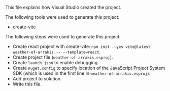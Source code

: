 This file explains how Visual Studio created the project.

The following tools were used to generate this project:
- create-vite

The following steps were used to generate this project:
- Create react project with create-vite: `npm init --yes vite@latest weather-of-arrakis -- --template=react`.
- Create project file (`weather-of-arrakis.esproj`).
- Create `launch.json` to enable debugging.
- Create `nuget.config` to specify location of the JavaScript Project System SDK (which is used in the first line in `weather-of-arrakis.esproj`).
- Add project to solution.
- Write this file.
